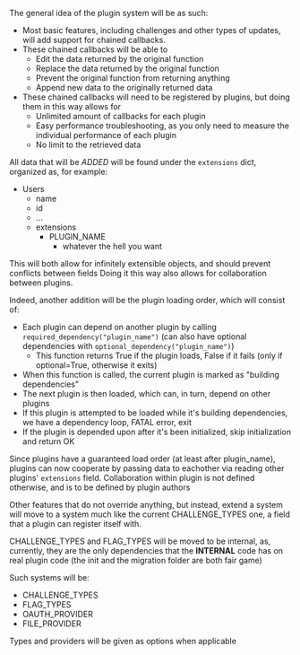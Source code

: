 The general idea of the plugin system will be as such:
- Most basic features, including challenges and other types of updates, will add support for chained callbacks.
- These chained callbacks will be able to
    - Edit the data returned by the original function
    - Replace the data returned by the original function
    - Prevent the original function from returning anything
    - Append new data to the originally returned data
- These chained callbacks will need to be registered by plugins, but doing them in this way allows for
    - Unlimited amount of callbacks for each plugin
    - Easy performance troubleshooting, as you only need to measure the individual performance of each plugin
    - No limit to the retrieved data

All data that will be *ADDED* will be found under the `extensions` dict, organized as, for example:
- Users
    - name
    - id
    - ...
    - extensions
        - PLUGIN_NAME
            - whatever the hell you want

This will both allow for infinitely extensible objects, and should prevent conflicts between fields
Doing it this way also allows for collaboration between plugins.

Indeed, another addition will be the plugin loading order, which will consist of:
- Each plugin can depend on another plugin by calling `required_dependency("plugin_name")` (can also have optional dependencies with `optional_dependency("plugin_name")`)
    - This function returns True if the plugin loads, False if it fails (only if optional=True, otherwise it exits)
- When this function is called, the current plugin is marked as "building dependencies"
- The next plugin is then loaded, which can, in turn, depend on other plugins
- If this plugin is attempted to be loaded while it's building dependencies, we have a dependency loop, FATAL error, exit
- If the plugin is depended upon after it's been initialized, skip initialization and return OK

Since plugins have a guaranteed load order (at least after plugin_name), plugins can now cooperate by passing data to eachother via reading other plugins' `extensions` field.
Collaboration within plugin is not defined otherwise, and is to be defined by plugin authors

Other features that do not override anything, but instead, extend a system will move to a system much like the current CHALLENGE_TYPES one, a field that a plugin can register itself with.

CHALLENGE_TYPES and FLAG_TYPES will be moved to be internal, as, currently, they are the only dependencies that the **INTERNAL** code has on real plugin code (the init and the migration folder are both fair game)

Such systems will be:
- CHALLENGE_TYPES
- FLAG_TYPES
- OAUTH_PROVIDER
- FILE_PROVIDER

Types and providers will be given as options when applicable